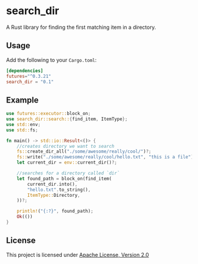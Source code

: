 # search_dir

A Rust library for finding the first matching item in a directory.

## Usage

Add the following to your `Cargo.toml`:

```toml
[dependencies]
futures="^0.3.21"
search_dir = "0.1"
```

## Example

```rust
use futures::executor::block_on;
use search_dir::search::{find_item, ItemType};
use std::env;
use std::fs;

fn main() -> std::io::Result<()> {
    //creates directory we want to search
    fs::create_dir_all("./some/awesome/really/cool/")?;
    fs::write("./some/awesome/really/cool/hello.txt", "this is a file")?;
    let current_dir = env::current_dir()?;

    //searches for a directory called `dir`
    let found_path = block_on(find_item(
        current_dir.into(),
        "hello.txt".to_string(),
        ItemType::Directory,
    ))?;

    println!("{:?}", found_path);
    Ok(())
}
```

## License

This project is licensed under [Apache License, Version 2.0](https://www.apache.org/licenses/LICENSE-2.0)
